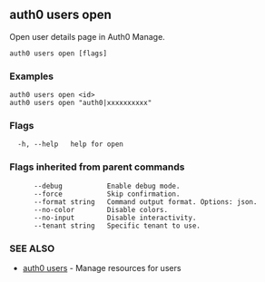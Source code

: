 ## auth0 users open

Open user details page in Auth0 Manage.

```
auth0 users open [flags]
```

### Examples

```
auth0 users open <id>
auth0 users open "auth0|xxxxxxxxxx"
```

### Flags

```
  -h, --help   help for open
```

### Flags inherited from parent commands

```
      --debug           Enable debug mode.
      --force           Skip confirmation.
      --format string   Command output format. Options: json.
      --no-color        Disable colors.
      --no-input        Disable interactivity.
      --tenant string   Specific tenant to use.
```

### SEE ALSO

* [auth0 users](auth0_users.md)	 - Manage resources for users
